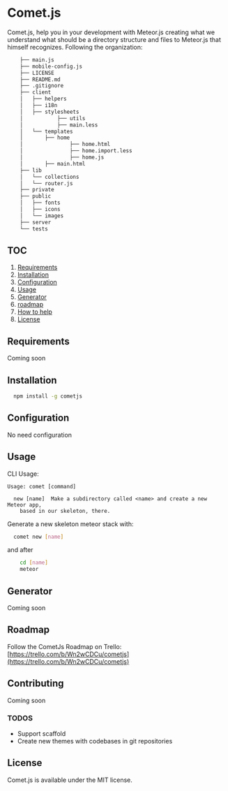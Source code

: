Comet.js
=======

Comet.js, help you in your development with Meteor.js creating what we
understand what should be a directory structure and files to Meteor.js
that himself recognizes. Following the organization:

```sh
	├── main.js
	├── mobile-config.js
	├── LICENSE
	├── README.md
	├── .gitignore
	├── client
	│   ├── helpers
	│   ├── i18n
	│   ├── stylesheets
	│   		├── utils
	│   		├── main.less
	│   └── templates
	│       ├── home
	│       		├── home.html
	│       		├── home.import.less
	│       		├── home.js
	│       ├── main.html
	├── lib
	│   └── collections
	│   └── router.js
	├── private
	├── public
	│   ├── fonts
	│   ├── icons
	│   └── images
	├── server
	└── tests
```

## TOC
  1. [Requirements](#requirements)
  2. [Installation](#installation)
  3. [Configuration](#configuration)
  4. [Usage](#usage)
  5. [Generator](#generator)
  5. [roadmap](#roadmap)
  6. [How to help](#contributing)
  7. [License](#license)

## Requirements
Coming soon

## Installation
```sh
  npm install -g cometjs
```

## Configuration
No need configuration

## Usage

CLI Usage:
```
Usage: comet [command]

  new [name]  Make a subdirectory called <name> and create a new Meteor app,
	based in our skeleton, there.
```

Generate a new skeleton meteor stack with:

```sh
  comet new [name]
```

and after
```sh
	cd [name]
	meteor
```

## Generator
Coming soon

## Roadmap
Follow the CometJs Roadmap on Trello:
[https://trello.com/b/Wn2wCDCu/cometjs](https://trello.com/b/Wn2wCDCu/cometjs)

## Contributing
Coming soon

### TODOS ###

* Support scaffold
* Create new themes with codebases in git repositories

## License
Comet.js is available under the MIT license.
